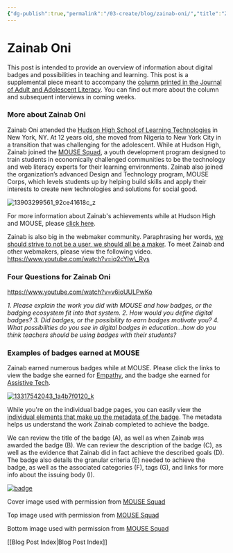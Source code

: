 ```yaml
---
{"dg-publish":true,"permalink":"/03-create/blog/zainab-oni/","title":"Zainab Oni","tags":["badges","jaal"]}
---
```


# Zainab Oni

This post is intended to provide an overview of information about digital badges and possibilities in teaching and learning. This post is a supplemental piece meant to accompany the [column printed in the Journal of Adult and Adolescent Literacy](http://wiobyrne.com/digital-badges-recognizing-assessing-and-motivating-learners-in-and-out-of-school-contexts/). You can find out more about the column and subsequent interviews in coming weeks.

### More about Zainab Oni

Zainab Oni attended the [Hudson High School of Learning Technologies](http://www.hudsonhs.com/) in New York, NY. At 12 years old, she moved from Nigeria to New York City in a transition that was challenging for the adolescent. While at Hudson High, Zainab joined the [MOUSE Squad](http://mousesquad.org/), a youth development program designed to train students in economically challenged communities to be the technology and web literacy experts for their learning environments. Zainab also joined the organization’s advanced Design and Technology program, MOUSE Corps, which levels students up by helping build skills and apply their interests to create new technologies and solutions for social good.

![13903299561_92ce41618c_z](images/13903299561_92ce41618c_z-640x380.jpg)

For more information about Zainab's achievements while at Hudson High and MOUSE, please [click here](http://mouse.org/about-mouse/stories/zainab).

Zainab is also big in the webmaker community. Paraphrasing her words, [we should strive to not be a user, we should all be a maker](https://blog.webmaker.org/dont-be-a-user-be-a-maker-by-zainab-oni). To meet Zainab and other webmakers, please view the following video. https://www.youtube.com/watch?v=iq2cYlw\_Rys

### Four Questions for Zainab Oni

https://www.youtube.com/watch?v=v6ioUULPwKo

_1\. Please explain the work you did with MOUSE and how badges, or the badging ecosystem fit into that system. 2. How would you define digital badges? 3. Did badges, or the possibility to earn badges motivate you? 4. What possibilities do you see in digital badges in education...how do you think teachers should be using badges with their students?_

### Examples of badges earned at MOUSE

Zainab earned numerous badges while at MOUSE. Please click the links to view the badge she earned for [Empathy](https://app.achievery.com/earned/3226), and the badge she earned for [Assistive Tech](https://app.achievery.com/earned/3250).

[![13317542043_1a4b7f0120_k](images/13317542043_1a4b7f0120_k-750x380.jpg)](http://wiobyrne.com/wp-content/uploads/2014/10/13317542043_1a4b7f0120_k.jpg)

While you're on the individual badge pages, you can easily view the [individual elements that make up the metadata of the badge](http://wiobyrne.com/digital-badges-overview/). The metadata helps us understand the work Zainab completed to achieve the badge.

We can review the title of the badge (A), as well as when Zainab was awarded the badge (B). We can review the description of the badge (C), as well as the evidence that Zainab did in fact achieve the described goals (D). The badge also details the granular criteria (E) needed to achieve the badge, as well as the associated categories (F), tags (G), and links for more info about the issuing body (I).

[![badge](images/badge-1024x709.png)](http://wiobyrne.com/wp-content/uploads/2014/10/badge.png)

Cover image used with permission from [MOUSE Squad](https://www.flickr.com/photos/chase_0704/8445367690/in/set-72157631737724569)

Top image used with permission from [MOUSE Squad](https://www.flickr.com/photos/chase_0704/13903299561/in/set-72157644868949345)

Bottom image used with permission from [MOUSE Squad](https://www.flickr.com/photos/chase_0704/13317542043/in/set-72157642712432133)

[[Blog Post Index\|Blog Post Index]]